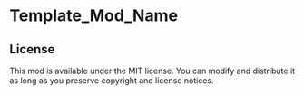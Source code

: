 # Template_Mod_Name

## License

This mod is available under the MIT license. You can modify and distribute it as long as you preserve copyright and license notices.
